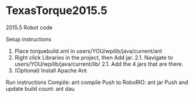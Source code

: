 # TexasTorque2015.5
2015.5 Robot code

Setup instructions

1. Place torquebuild.xml in users/YOU/wpilib/java/current/ant
2. Right click Libraries in the project, then Add jar.
2.1. Navigate to users/YOU/wpilib/java/current/lib/
2.1. Add the 4 jars that are there.
3. (Optional) Install Apache Ant

Run instructions
	Compile: ant compile
	Push to RoboRIO: ant jar
	Push and update build count: ant dau